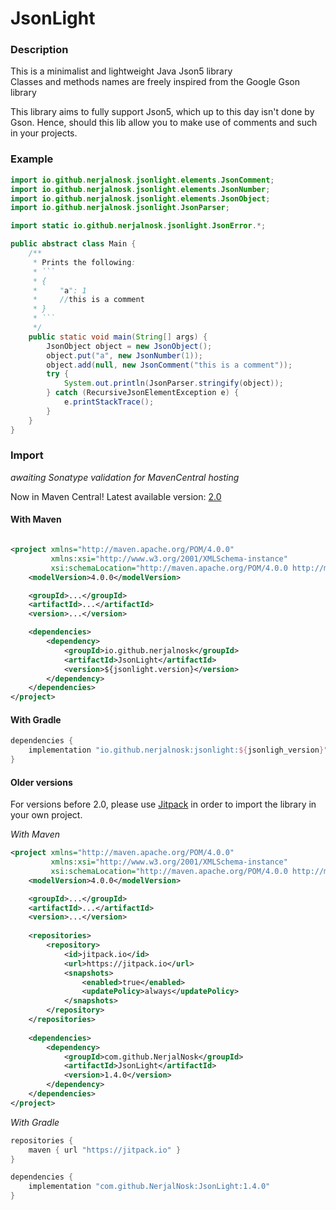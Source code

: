 # JsonLight

### Description

This is a minimalist and lightweight Java Json5 library<br>
Classes and methods names are freely inspired from the Google Gson library

This library aims to fully support Json5, which up to this day isn't
done by Gson. Hence, should this lib allow you to make use of comments
and such in your projects.

### Example

```java
import io.github.nerjalnosk.jsonlight.elements.JsonComment;
import io.github.nerjalnosk.jsonlight.elements.JsonNumber;
import io.github.nerjalnosk.jsonlight.elements.JsonObject;
import io.github.nerjalnosk.jsonlight.JsonParser;

import static io.github.nerjalnosk.jsonlight.JsonError.*;

public abstract class Main {
    /**
     * Prints the following:
     * ```
     * {
     *     "a": 1
     *     //this is a comment
     * }
     * ```
     */
    public static void main(String[] args) {
        JsonObject object = new JsonObject();
        object.put("a", new JsonNumber(1));
        object.add(null, new JsonComment("this is a comment"));
        try {
            System.out.println(JsonParser.stringify(object));
        } catch (RecursiveJsonElementException e) {
            e.printStackTrace();
        }
    }
}
```

### Import

_awaiting Sonatype validation for MavenCentral hosting_

Now in Maven Central! Latest available version: 
[2.0](https://mvnrepository.com/artifact/io.github.nerjalnosk/JsonLight/2.0)

#### With Maven

```xml

<project xmlns="http://maven.apache.org/POM/4.0.0"
         xmlns:xsi="http://www.w3.org/2001/XMLSchema-instance"
         xsi:schemaLocation="http://maven.apache.org/POM/4.0.0 http://maven.apache.org/maven-v4_0_0.xsd">
    <modelVersion>4.0.0</modelVersion>

    <groupId>...</groupId>
    <artifactId>...</artifactId>
    <version>...</version>

    <dependencies>
        <dependency>
            <groupId>io.github.nerjalnosk</groupId>
            <artifactId>JsonLight</artifactId>
            <version>${jsonlight.version}</version>
        </dependency>
    </dependencies>
</project>
```

#### With Gradle

```groovy
dependencies {
    implementation "io.github.nerjalnosk:jsonlight:${jsonligh_version}"
}
```

#### Older versions

For versions before 2.0, please use [Jitpack](https://jitpack.io) in
order to import the library in your own project.

_With Maven_

```xml
<project xmlns="http://maven.apache.org/POM/4.0.0"
         xmlns:xsi="http://www.w3.org/2001/XMLSchema-instance"
         xsi:schemaLocation="http://maven.apache.org/POM/4.0.0 http://maven.apache.org/xsd/maven-4.0.0.xsd">
    <modelVersion>4.0.0</modelVersion>

    <groupId>...</groupId>
    <artifactId>...</artifactId>
    <version>...</version>
    
    <repositories>
        <repository>
            <id>jitpack.io</id>
            <url>https://jitpack.io</url>
            <snapshots>
                <enabled>true</enabled>
                <updatePolicy>always</updatePolicy>
            </snapshots>
        </repository>
    </repositories>
    
    <dependencies>
        <dependency>
            <groupId>com.github.NerjalNosk</groupId>
            <artifactId>JsonLight</artifactId>
            <version>1.4.0</version>
        </dependency>
    </dependencies>
</project>
```

_With Gradle_

```groovy
repositories {
    maven { url "https://jitpack.io" }
}

dependencies {
    implementation "com.github.NerjalNosk:JsonLight:1.4.0"
}
```